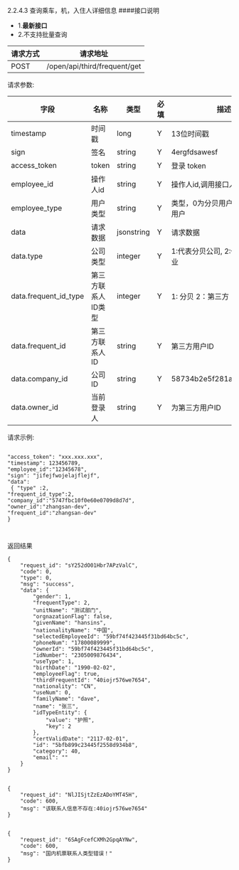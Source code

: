 2.2.4.3 查询乘车，机，入住人详细信息
####接口说明
- 1.**最新接口**
- 2.不支持批量查询


请求方式|请求地址
----|---
POST|/open/api/third/frequent/get


请求参数:

字段|名称|类型|必填|描述
-----|-----|----|----|----
timestamp|时间戳 |long |Y|13位时间戳
sign|签名 |string |Y|4ergfdsawesf
access\_token|token | string |Y|登录 token
employee\_id| 操作人id|string |Y|操作人id,调用接口人 id
employee\_type| 用户类型|string|Y|类型，0为分贝用户，1为第三方用户
data |请求数据| jsonstring |Y|请求数据
data.type|公司类型|integer|Y|1:代表分贝公司, 2:代表第三方企业
data.frequent_id_type|第三方联系人ID类型|integer |Y| 1: 分贝 2：第三方
data.frequent_id|第三方联系人ID| string |Y|第三方用户ID
data.company_id|公司ID| string |Y|58734b2e5f281a41b304181f
data.owner_id|当前登录人| string |Y|为第三方用户ID

 请求示例:
 
 ```
"access_token": "xxx.xxx.xxx","timestamp": 123456789,"employee_id":"12345678","sign": "jifejfwojelajflejf","data": { "type" :2, 
"frequent_id_type":2, 
"company_id":"5747fbc10f0e60e0709d8d7d",  
"owner_id":"zhangsan-dev",    
"frequent_id":"zhangsan-dev"
}


```

返回结果

```
{
    "request_id": "sY252dO01Hbr7APzValC",
    "code": 0,
    "type": 0,
    "msg": "success",
    "data": {
        "gender": 1,
        "frequentType": 2,
        "unitName": "测试部门",
        "orgnazationFlag": false,
        "givenName": "hansins",
        "nationalityName": "中国",
        "selectedEmployeeId": "59bf74f423445f31bd64bc5c",
        "phoneNum": "17800089999",
        "ownerId": "59bf74f423445f31bd64bc5c",
        "idNumber": "2305009876434",
        "useType": 1,
        "birthDate": "1990-02-02",
        "employeeFlag": true,
        "thirdFrequentId": "40iojr576we7654",
        "nationality": "CN",
        "useNum": 0,
        "familyName": "dave",
        "name": "张三",
        "idTypeEntity": {
            "value": "护照",
            "key": 2
        },
        "certValidDate": "2117-02-01",
        "id": "5bfb899c23445f2558d934b8",
        "category": 40,
        "email": ""
    }
}


{
    "request_id": "NlJISjtZzEzADoYMT45H",
    "code": 600,
    "msg": "该联系人信息不存在:40iojr576we7654"
}


{
    "request_id": "6SAgFcefCXMh2GpqAYNw",
    "code": 600,
    "msg": "国内机票联系人类型错误！"
}

```
